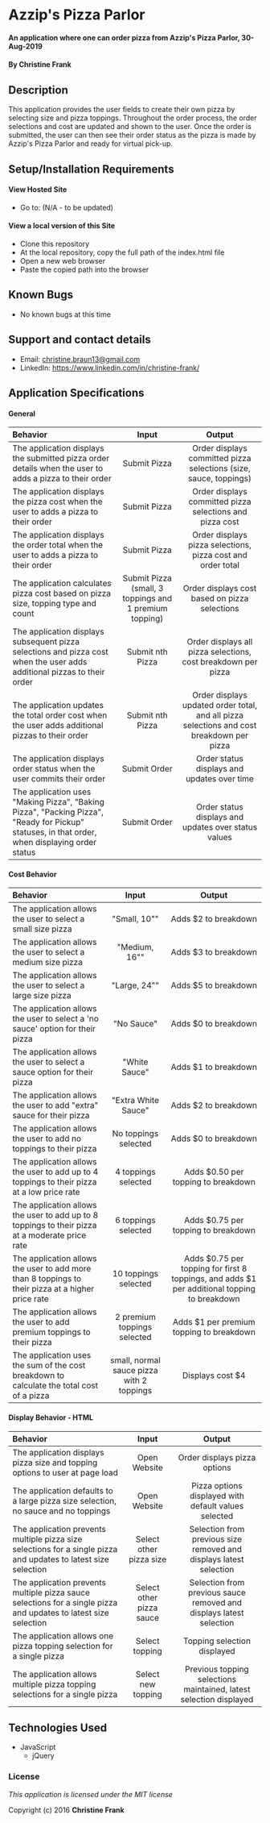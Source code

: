 # Azzip's Pizza Parlor

#### An application where one can order pizza from Azzip's Pizza Parlor, 30-Aug-2019

#### By Christine Frank

## Description

This application provides the user fields to create their own pizza by selecting size and pizza toppings. Throughout the order process, the order selections and cost are updated and shown to the user. Once the order is submitted, the user can then see their order status as the pizza is made by Azzip's Pizza Parlor and ready for virtual pick-up.

## Setup/Installation Requirements

#### View Hosted Site
* Go to: (N/A - to be updated)

#### View a local version of this Site
* Clone this repository
* At the local repository, copy the full path of the index.html file
* Open a new web browser
* Paste the copied path into the browser

## Known Bugs

* No known bugs at this time

## Support and contact details

* Email: christine.braun13@gmail.com
* LinkedIn: https://www.linkedin.com/in/christine-frank/

## Application Specifications

#### General

| Behavior | Input | Output|
|:-------|:------:|:------:|
| The application displays the submitted pizza order details when the user to adds a pizza to their order | Submit Pizza | Order displays committed pizza selections (size, sauce, toppings)|
| The application displays the pizza cost when the user to adds a pizza to their order | Submit Pizza | Order displays committed pizza selections and pizza cost|
| The application displays the order total when the user to adds a pizza to their order | Submit Pizza | Order displays pizza selections, pizza cost and order total|
| The application calculates pizza cost based on pizza size, topping type and count | Submit Pizza (small, 3 toppings and 1 premium topping) | Order displays cost based on pizza selections |
| The application displays subsequent pizza selections and pizza cost when the user adds additional pizzas to their order | Submit nth Pizza | Order displays all pizza selections, cost breakdown per pizza|
| The application updates the total order cost when the user adds additional pizzas to their order | Submit nth Pizza | Order displays updated order total, and all pizza selections and cost breakdown per pizza|
| The application displays order status when the user commits their order | Submit Order | Order status displays and updates over time |
| The application uses "Making Pizza", "Baking Pizza", "Packing Pizza", "Ready for Pickup" statuses, in that order, when displaying order status | Submit Order | Order status displays and updates over status values |

#### Cost Behavior

| Behavior | Input | Output|
|:-------|:------:|:------:|
| The application allows the user to select a small size pizza | "Small, 10"" | Adds $2 to breakdown|
| The application allows the user to select a medium size pizza | "Medium, 16"" | Adds $3 to breakdown|
| The application allows the user to select a large size pizza | "Large, 24"" | Adds $5 to breakdown|
| The application allows the user to select a 'no sauce' option for their pizza | "No Sauce" | Adds $0 to breakdown|
| The application allows the user to select a sauce option for their pizza | "White Sauce" | Adds $1 to breakdown|
| The application allows the user to add "extra" sauce for their pizza | "Extra White Sauce" | Adds $2 to breakdown|
| The application allows the user to add no toppings to their pizza | No toppings selected | Adds $0 to breakdown|
| The application allows the user to add up to 4 toppings to their pizza at a low price rate| 4 toppings selected | Adds $0.50 per topping to breakdown|
| The application allows the user to add up to 8 toppings to their pizza at a moderate price rate| 6 toppings selected | Adds $0.75 per topping to breakdown|
| The application allows the user to add more than 8 toppings to their pizza at a higher price rate| 10 toppings selected | Adds $0.75 per topping for first 8 toppings, and adds $1 per additional topping to breakdown|
| The application allows the user to add premium toppings to their pizza | 2 premium toppings selected | Adds $1 per premium topping to breakdown|
| The application uses the sum of the cost breakdown to calculate the total cost of a pizza | small, normal sauce pizza with  2 toppings | Displays cost $4 |


#### Display Behavior - HTML
| Behavior | Input | Output|
|:-------|:------:|:------:|
| The application displays pizza size and topping options to user at page load | Open Website | Order displays pizza options |
| The application defaults to a large pizza size selection, no sauce and no toppings | Open Website | Pizza options displayed with default values selected |
| The application prevents multiple pizza size selections for a single pizza and updates to latest size selection | Select other pizza size | Selection from previous size removed and displays latest selection |
| The application prevents multiple pizza sauce selections for a single pizza and updates to latest size selection | Select other pizza sauce | Selection from previous sauce removed and displays latest selection |
| The application allows one pizza topping selection for a single pizza | Select topping | Topping selection displayed |
| The application allows multiple pizza topping selections for a single pizza | Select new topping | Previous topping selections maintained, latest selection displayed |



## Technologies Used

* JavaScript
  * jQuery

### License

*This application is licensed under the MIT license*

Copyright (c) 2016 **Christine Frank**
